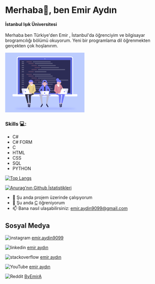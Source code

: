 # Merhaba👋, ben Emir Aydın

#### İstanbul Işık Üniversitesi

Merhaba ben Türkiye'den Emir , İstanbul'da öğrenciyim ve bilgisayar brogramcılığı bölümü okuyorum. Yeni bir programlama dil öğrenmekten gerçekten çok hoşlanırım.

<img src="./developers-gif-showcase.gif" width="256" />

### Skills 💻:

* C#
* C# FORM  
* C
* HTML
* CSS
* SQL
* PYTHON

[![Top Langs](https://github-readme-stats.vercel.app/api/top-langs/?username=ByEmirA01&layout=compact)](https://github.com/anuraghazra/github-readme-stats)

[![Anurag'nın Github İstatistikleri](https://github-readme-stats.vercel.app/api?username=ByEmirA01&show_icons=true&theme=dark)](https://github.com/anuraghazra/github-readme-stats)

* 🔭 Şu anda projem üzerinde çalışıyorum
* 🌱 Şu anda [C](https://tr.wikipedia.org/wiki/C_(programlama_dili)) öğreniyorum
* 📫 Bana nasıl ulaşabilirsiniz: emir.aydin9099@gmail.com

## Sosyal Medya

<img src='https://cdn.jsdelivr.net/npm/simple-icons@3.0.1/icons/instagram.svg' alt='instagram' height='20'> [emir.aydin9099](https://www.instagram.com/emir.aydin9099/)

<img src='https://cdn.jsdelivr.net/npm/simple-icons@3.0.1/icons/linkedin.svg' alt='linkedin' height='20'> [emir aydın](https://www.linkedin.com/in/emir-aydın-06363b197/)

<img src='https://cdn.jsdelivr.net/npm/simple-icons@3.0.1/icons/stackoverflow.svg' alt='stackoverflow' height='20'> [emir aydın](https://stackoverflow.com/users/17737685/emir-aydın)

<img src='https://cdn.jsdelivr.net/npm/simple-icons@3.0.1/icons/youtube.svg' alt='YouTube' height='20'> [emir aydın](https://www.youtube.com/channel/UCa3uEsxsySP3l9UON_I8g6g)

<img src='https://cdn.jsdelivr.net/npm/simple-icons@3.0.1/icons/reddit.svg' alt='Reddit' height='20'> [ByEmirA](https://www.reddit.com/user/Alternative_Ad_7024)
